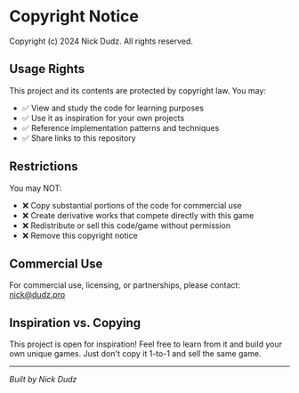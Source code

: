 # Copyright Notice

Copyright (c) 2024 Nick Dudz. All rights reserved.

## Usage Rights

This project and its contents are protected by copyright law. You may:

- ✅ View and study the code for learning purposes
- ✅ Use it as inspiration for your own projects
- ✅ Reference implementation patterns and techniques
- ✅ Share links to this repository

## Restrictions

You may NOT:

- ❌ Copy substantial portions of the code for commercial use
- ❌ Create derivative works that compete directly with this game
- ❌ Redistribute or sell this code/game without permission
- ❌ Remove this copyright notice

## Commercial Use

For commercial use, licensing, or partnerships, please contact: nick@dudz.pro

## Inspiration vs. Copying

This project is open for inspiration! Feel free to learn from it and build your own unique games. Just don't copy it 1-to-1 and sell the same game.

---

*Built by Nick Dudz*
